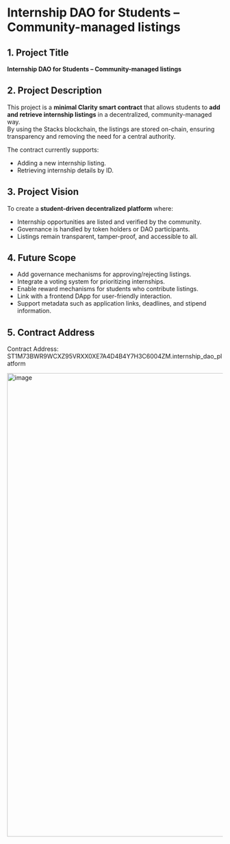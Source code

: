 # Internship DAO for Students – Community-managed listings

## 1. Project Title
**Internship DAO for Students – Community-managed listings**

## 2. Project Description
This project is a **minimal Clarity smart contract** that allows students to **add and retrieve internship listings** in a decentralized, community-managed way.  
By using the Stacks blockchain, the listings are stored on-chain, ensuring transparency and removing the need for a central authority.

The contract currently supports:
- Adding a new internship listing.
- Retrieving internship details by ID.

## 3. Project Vision
To create a **student-driven decentralized platform** where:
- Internship opportunities are listed and verified by the community.
- Governance is handled by token holders or DAO participants.
- Listings remain transparent, tamper-proof, and accessible to all.

## 4. Future Scope
- Add governance mechanisms for approving/rejecting listings.
- Integrate a voting system for prioritizing internships.
- Enable reward mechanisms for students who contribute listings.
- Link with a frontend DApp for user-friendly interaction.
- Support metadata such as application links, deadlines, and stipend information.

## 5. Contract Address
Contract Address: ST1M73BWR9WCXZ95VRXX0XE7A4D4B4Y7H3C6004ZM.internship_dao_platform

<img width="1920" height="1080" alt="image" src="https://github.com/user-attachments/assets/924714f7-621b-4c2b-ad9e-9ade4a67d3ec" />

